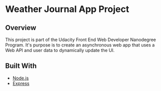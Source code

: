 # Weather Journal App Project

## Overview
This project is part of the Udacity Front End Web Developer Nanodegree Program. It's purpose is to create an asynchronous web app that uses a Web API and user data to dynamically update the UI.

## Built With
* [Node.js](https://nodejs.org/en/)
* [Express](https://expressjs.com/)
